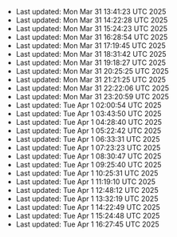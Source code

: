 
- Last updated: Mon Mar 31 13:41:23 UTC 2025
- Last updated: Mon Mar 31 14:22:28 UTC 2025
- Last updated: Mon Mar 31 15:24:23 UTC 2025
- Last updated: Mon Mar 31 16:28:54 UTC 2025
- Last updated: Mon Mar 31 17:19:45 UTC 2025
- Last updated: Mon Mar 31 18:31:42 UTC 2025
- Last updated: Mon Mar 31 19:18:27 UTC 2025
- Last updated: Mon Mar 31 20:25:25 UTC 2025
- Last updated: Mon Mar 31 21:21:25 UTC 2025
- Last updated: Mon Mar 31 22:22:06 UTC 2025
- Last updated: Mon Mar 31 23:20:59 UTC 2025
- Last updated: Tue Apr  1 02:00:54 UTC 2025
- Last updated: Tue Apr  1 03:43:50 UTC 2025
- Last updated: Tue Apr  1 04:28:40 UTC 2025
- Last updated: Tue Apr  1 05:22:42 UTC 2025
- Last updated: Tue Apr  1 06:33:31 UTC 2025
- Last updated: Tue Apr  1 07:23:23 UTC 2025
- Last updated: Tue Apr  1 08:30:47 UTC 2025
- Last updated: Tue Apr  1 09:25:40 UTC 2025
- Last updated: Tue Apr  1 10:25:31 UTC 2025
- Last updated: Tue Apr  1 11:19:10 UTC 2025
- Last updated: Tue Apr  1 12:48:12 UTC 2025
- Last updated: Tue Apr  1 13:32:19 UTC 2025
- Last updated: Tue Apr  1 14:22:49 UTC 2025
- Last updated: Tue Apr  1 15:24:48 UTC 2025
- Last updated: Tue Apr  1 16:27:45 UTC 2025
